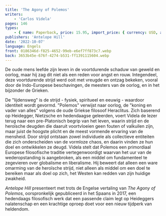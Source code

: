 ```yaml
---
title: 'The Agony of Polemos'
writers:
    - 'Carlos Videla'
pages: 146
types:
    - { name: Paperback, price: 15.95, import_price: { currency: USD, amount: 14.31 }, isbn: 978-1-956887-45-7 }
publishers: 'Antelope Hill'
date: '2022-10-07'
language: Engels
front: 0186346d-f825-4652-99eb-e6ef7ff873c7.webp
back: 3653b45e-676f-4274-b531-ff1391115604.webp
---
```


De oude mens leefde zijn leven in de voortdurende schaduw van geweld en oorlog, maar hij zag dit niet als een reden voor angst en rouw. Integendeel, deze voortdurende strijd werd ooit met vreugde en ontzag bekeken, vooral door de Indo-Europese beschavingen, de meesters van de oorlog, en in het bijzonder de Grieken. 
 
De "lijdensweg" is de strijd - fysiek, spiritueel en eeuwig - waardoor identiteit wordt gevormd. "Polemos" verwijst naar oorlog, de "koning en vader van alles" volgens de oude Griekse filosoof Heraclitus. Zich baserend op Heidegger, Nietzsche en hedendaagse geleerden, voert Videla de lezer terug naar een pre-Platonisch begrip van het leven, waarin strijd en de heroïsche deugden die daaruit voortvloeien geen fouten of valkuilen zijn, maar juist de hoogste plicht en de meest vormende ervaring van de mensheid. Door strijd ontstaan zowel individuele als collectieve entiteiten die zich onderscheiden van de vormloze chaos, en daarin vinden ze hun doel en ontwikkelen ze deugd. Videla stelt dat Polemos een primordiaal Europese filosofische traditie vertegenwoordigt waarvan het uur van de wederopstanding is aangebroken, als een middel om fundamenteel te zegevieren over globalisme en liberalisme. Hij beweert dat alleen een ware omarming van de heroïsche strijd, niet alleen als middel om een doel te bereiken maar als doel op zich, het Westen kan redden van zijn huidige zwakheid. 
 
*Antelope Hill* presenteert met trots de Engelse vertaling van *The Agony of Polemos*, oorspronkelijk gepubliceerd in het Spaans in 2017, een hedendaags filosofisch werk dat een passende claim legt op Heideggers nalatenschap en een krachtige oproep doet voor een nieuw tijdperk van heldendom.
